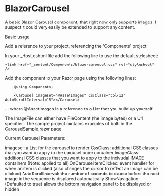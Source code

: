 # BlazorCarousel
A basic Blazor Carousel component, that right now only supports images.  I suspect it could very easily be extended to support any content.

Basic usage

Add a reference to your project, referencing the 'Components' project

In your _Host.cshtml file add the following line to use the default stylesheet:

    <link href="_content/Components/blazorcarousel.css" rel="stylesheet" />

Add the component to your Razor page using the following lines:

        @using Components;

        <Carousel imageset="@AssetImages" CssClass="col-12" AutoScrollInterval="5"></Carousel>

... where @AssetImages is a reference to a List<ImageFile> that you build up yourself.

The ImageFile can either have FileContent (the image bytes) or a Url specified.
The sample project contains examples of both in the CarouselSample.razor page

Current Carousel Parameters:

imageset:  a List<FileImage> for the carousel to render
CssClass: additional CSS classes that you want to apply to the carousel outer container
ImageClass: additional CSS classes that you want to apply to the indivudal IMAGE containers (Note: applied to all)
OnCarouselItemClicked: event handler for when an item is clicked (also changes the cursor to reflect an image can be clicked)
AutoScrollInterval: the number of seconds to elapse before the next image in the sequence is displayed automatically
ShowNavigation: (Defaulted to true) allows the bottom navigation panel to be displayed or hidden

